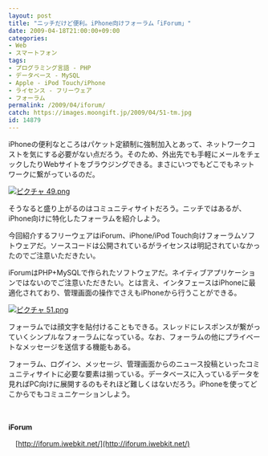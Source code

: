 ```yaml
---
layout: post
title: "ニッチだけど便利。iPhone向けフォーラム「iForum」"
date: 2009-04-18T21:00:00+09:00
categories:
- Web
- スマートフォン
tags: 
- プログラミング言語 - PHP
- データベース - MySQL
- Apple - iPod Touch/iPhone
- ライセンス - フリーウェア
- フォーラム
permalink: /2009/04/iforum/
catch: https://images.moongift.jp/2009/04/51-tm.jpg
id: 14879
---
```

iPhoneの便利なところはパケット定額制に強制加入とあって、ネットワークコストを気にする必要がない点だろう。そのため、外出先でも手軽にメールをチェックしたりWebサイトをブラウジングできる。まさにいつでもどこでもネットワークに繋がっているのだ。

  

[![ピクチャ 49.png](https://images.moongift.jp/2009/04/49-tm.jpg)](https://images.moongift.jp/2009/04/49.png)

  

そうなると盛り上がるのはコミュニティサイトだろう。ニッチではあるが、iPhone向けに特化したフォーラムを紹介しよう。

  

今回紹介するフリーウェアはiForum、iPhone/iPod Touch向けフォーラムソフトウェアだ。ソースコードは公開されているがライセンスは明記されていなかったのでご注意いただきたい。

  
<!--more-->

iForumはPHP+MySQLで作られたソフトウェアだ。ネイティブアプリケーションではないのでご注意いただきたい。とは言え、インタフェースはiPhoneに最適化されており、管理画面の操作でさえもiPhoneから行うことができる。

  

[![ピクチャ 51.png](https://images.moongift.jp/2009/04/51-tm.jpg)](https://images.moongift.jp/2009/04/511.png)

  

フォーラムでは顔文字を貼付けることもできる。スレッドにレスポンスが繋がっていくシンプルなフォーラムになっている。なお、フォーラムの他にプライベートなメッセージを送信する機能もある。

  

フォーラム、ログイン、メッセージ、管理画面からのニュース投稿といったコミュニティサイトに必要な要素は揃っている。データベースに入っているデータを見ればPC向けに展開するのもそれほど難しくはないだろう。iPhoneを使ってどこからでもコミュニケーションしよう。

  

　

  

**iForum**  
  
　[http://iforum.iwebkit.net/](http://iforum.iwebkit.net/)

  
